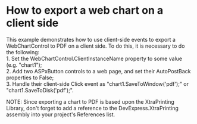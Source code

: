 # How to export a web chart on a client side


<p>This example demonstrates how to use client-side events to export a WebChartControl to PDF on a client side. To do this, it is necessary to do the following:<br />
1. Set the WebChartControl.ClientInstanceName property to some value (e.g. "chart1");<br />
2. Add two ASPxButton controls to a web page, and set their AutoPostBack properties to False;<br />
3. Handle their client-side Click event as "chart1.SaveToWindow('pdf');" or "chart1.SaveToDisk('pdf');".</p><p>NOTE: Since exporting a chart to PDF is based upon the XtraPrinting Library, don't forget to add a reference to the DevExpress.XtraPrinting assembly into your project's References list.</p>

<br/>


